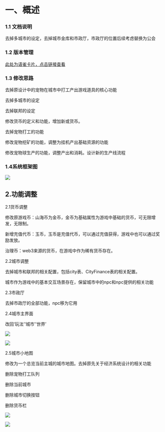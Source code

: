 # 一、概述
### 1.1 文档说明
去掉多城市的设定，去掉城市金库和市政厅，市政厅的位置后续考虑替换为公会



### 1.2 版本管理
[此处为语雀卡片，点击链接查看](https://www.yuque.com/cod5mf/iwqppn/qbz65wk7dgiq2827#auzW2)

### 1.3 修改思路
去掉原设计中的宠物在城市中打工产出游戏道具的核心功能

去掉多城市的设定

去掉联邦的设定

修改货币的定义和功能，增加新或货币。

去掉宠物打工的功能

修改宠物挖矿的功能，调整为挂机产出基础资源的功能

修改宠物球生产的功能，调整产出和消耗。设计新的生产线流程





### 1.4系统框架图
![](https://cdn.nlark.com/yuque/0/2024/png/43733765/1726734872376-d90df467-1a90-4c9d-ae4b-3bc3ae728152.png)



## 2.功能调整
2.1货币调整

修改原游戏币：山海币为金币，金币为基础属性为游戏中基础的货币，可无限增发，无限制。

新增充值代币：玉币，玉币是充值代币，可以通过充值获得，游戏中也可以通过奖励发放。

治理币：web3来源的货币，在游戏中作为稀有货币存在。



2.2城市调整

去掉城市和联邦的相关配置，包括city表、CityFinance表的相关配置。

城市作为游戏中的基本交互场景存在，保留城市中的npc和npc提供的相关功能



2.3市政厅

去掉市政厅的全部功能，npc移为它用



2.4城市主界面

改回‘玩法’‘城市’‘世界’

![](https://cdn.nlark.com/yuque/0/2024/png/43733765/1727421348724-f1018b1b-a231-4860-8075-b002e8619061.png)

![](https://cdn.nlark.com/yuque/0/2024/png/43733765/1727427424894-f081db3d-7c6c-4132-bd23-3cc8c687fa57.png)





2.5城市小地图

修改为一个总览当前主城的城市地图。去掉原先关于经济系统设计的相关功能

删除宠物打工队列

删除当前城市

删除城市切换按钮

删除货币栏

![](https://cdn.nlark.com/yuque/0/2024/png/43733765/1727421363101-b7974554-a6cd-4b56-9601-6e6195f026ef.png)



![](https://cdn.nlark.com/yuque/0/2024/png/43733765/1727427556427-ba5ac57c-09d3-4890-b9fe-0f796a00ac0b.png)

